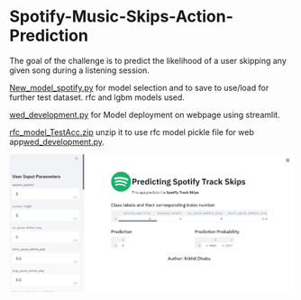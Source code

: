 # Spotify-Music-Skips-Action-Prediction
The goal of the challenge is to predict the likelihood of a user skipping any given song during a listening session.

[New_model_spotify.py](https://github.com/Nikhildhabu/Spotify-Music-Skips-Action-Prediction/blob/main/New_model_spotify.py) for model selection and to save to use/load for further test dataset. rfc and lgbm models used.

[wed_development.py](https://github.com/Nikhildhabu/Spotify-Music-Skips-Action-Prediction/blob/main/web_development.py) for Model deployment on webpage using streamlit.

[rfc_model_TestAcc.zip](https://github.com/Nikhildhabu/Spotify-Music-Skips-Action-Prediction/blob/main/rfc_model_TestAcc.zip) unzip it to use rfc model pickle file for web app[wed_development.py](https://github.com/Nikhildhabu/Spotify-Music-Skips-Action-Prediction/blob/main/web_development.py).

![alt text](https://github.com/Nikhildhabu/Spotify-Music-Skips-Action-Prediction/blob/main/Capture.PNG?raw=true)


